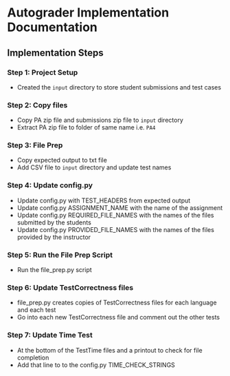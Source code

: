 # Autograder Implementation Documentation

## Implementation Steps

### Step 1: Project Setup
- Created the `input` directory to store student submissions and test cases

### Step 2: Copy files
 - Copy PA zip file and submissions zip file to `input` directory
 - Extract PA zip file to folder of same name i.e. `PA4`

### Step 3: File Prep
 - Copy expected output to txt file
 - Add CSV file to `input` directory and update test names

### Step 4: Update config.py
 - Update config.py with TEST_HEADERS from expected output
 - Update config.py ASSIGNMENT_NAME with the name of the assignment
 - Update config.py REQUIRED_FILE_NAMES with the names of the files submitted by the students
 - Update config.py PROVIDED_FILE_NAMES with the names of the files provided by the instructor
 
### Step 5: Run the File Prep Script
 - Run the file_prep.py script
 
### Step 6: Update TestCorrectness files
 - file_prep.py creates copies of TestCorrectness files for each language and each test
 - Go into each new TestCorrectness file and comment out the other tests

### Step 7: Update Time Test
 - At the bottom of the TestTime files and a printout to check for file completion
 - Add that line to to the config.py TIME_CHECK_STRINGS